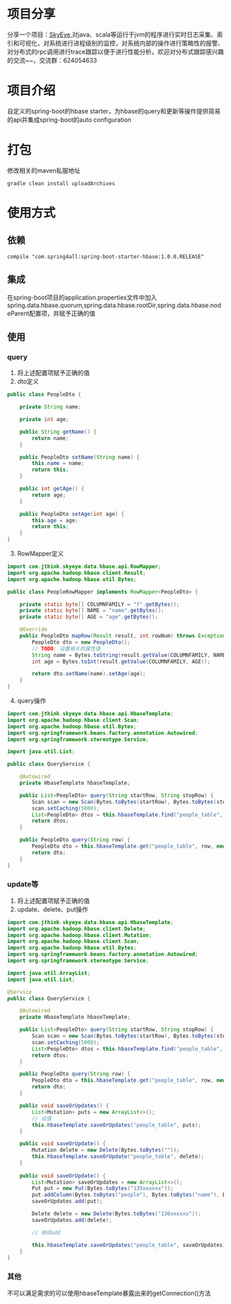 # 项目分享

分享一个项目：[SkyEye](https://github.com/JThink/SkyEye),对java、scala等运行于jvm的程序进行实时日志采集、索引和可视化，对系统进行进程级别的监控，对系统内部的操作进行策略性的报警、对分布式的rpc调用进行trace跟踪以便于进行性能分析。欢迎对分布式跟踪感兴趣的交流~~，交流群：624054633

# 项目介绍

自定义的spring-boot的hbase starter，为hbase的query和更新等操作提供简易的api并集成spring-boot的auto configuration
# 打包
修改相关的maven私服地址
```shell
gradle clean install uploadArchives
```
# 使用方式
## 依赖
```shell
compile "com.spring4all:spring-boot-starter-hbase:1.0.0.RELEASE"
```
## 集成
在spring-boot项目的application.properties文件中加入spring.data.hbase.quorum,spring.data.hbase.rootDir,spring.data.hbase.nodeParent配置项，并赋予正确的值
## 使用
### query
1. 将上述配置项赋予正确的值
2. dto定义
```java
public class PeopleDto {

    private String name;

    private int age;

    public String getName() {
        return name;
    }

    public PeopleDto setName(String name) {
        this.name = name;
        return this;
    }

    public int getAge() {
        return age;
    }

    public PeopleDto setAge(int age) {
        this.age = age;
        return this;
    }
}
```
3. RowMapper定义
```java
import com.jthink.skyeye.data.hbase.api.RowMapper;
import org.apache.hadoop.hbase.client.Result;
import org.apache.hadoop.hbase.util.Bytes;

public class PeopleRowMapper implements RowMapper<PeopleDto> {

    private static byte[] COLUMNFAMILY = "f".getBytes();
    private static byte[] NAME = "name".getBytes();
    private static byte[] AGE = "age".getBytes();

    @Override
    public PeopleDto mapRow(Result result, int rowNum) throws Exception {
        PeopleDto dto = new PeopleDto();
        // TODO: 设置相关的属性值
        String name = Bytes.toString(result.getValue(COLUMNFAMILY, NAME));
        int age = Bytes.toInt(result.getValue(COLUMNFAMILY, AGE));

        return dto.setName(name).setAge(age);
    }
}
```
4. query操作
```java
import com.jthink.skyeye.data.hbase.api.HbaseTemplate;
import org.apache.hadoop.hbase.client.Scan;
import org.apache.hadoop.hbase.util.Bytes;
import org.springframework.beans.factory.annotation.Autowired;
import org.springframework.stereotype.Service;

import java.util.List;

public class QueryService {

    @Autowired
    private HbaseTemplate hbaseTemplate;

    public List<PeopleDto> query(String startRow, String stopRow) {
        Scan scan = new Scan(Bytes.toBytes(startRow), Bytes.toBytes(stopRow));
        scan.setCaching(5000);
        List<PeopleDto> dtos = this.hbaseTemplate.find("people_table", scan, new PeopleRowMapper());
        return dtos;
    }

    public PeopleDto query(String row) {
        PeopleDto dto = this.hbaseTemplate.get("people_table", row, new PeopleRowMapper());
        return dto;
    }
}
```
### update等
1. 将上述配置项赋予正确的值
2. update、delete、put操作
```java
import com.jthink.skyeye.data.hbase.api.HbaseTemplate;
import org.apache.hadoop.hbase.client.Delete;
import org.apache.hadoop.hbase.client.Mutation;
import org.apache.hadoop.hbase.client.Scan;
import org.apache.hadoop.hbase.util.Bytes;
import org.springframework.beans.factory.annotation.Autowired;
import org.springframework.stereotype.Service;

import java.util.ArrayList;
import java.util.List;

@Service
public class QueryService {

    @Autowired
    private HbaseTemplate hbaseTemplate;

    public List<PeopleDto> query(String startRow, String stopRow) {
        Scan scan = new Scan(Bytes.toBytes(startRow), Bytes.toBytes(stopRow));
        scan.setCaching(5000);
        List<PeopleDto> dtos = this.hbaseTemplate.find("people_table", scan, new PeopleRowMapper());
        return dtos;
    }

    public PeopleDto query(String row) {
        PeopleDto dto = this.hbaseTemplate.get("people_table", row, new PeopleRowMapper());
        return dto;
    }

    public void saveOrUpdates() {
        List<Mutation> puts = new ArrayList<>();
        // 设值
        this.hbaseTemplate.saveOrUpdates("people_table", puts);
    }

    public void saveOrUpdate() {
        Mutation delete = new Delete(Bytes.toBytes(""));
        this.hbaseTemplate.saveOrUpdate("people_table", delete);
    }
    
    public void saveOrUpdate() {
        List<Mutation> saveOrUpdates = new ArrayList<>();
        Put put = new Put(Bytes.toBytes("135xxxxxx"));
        put.addColumn(Bytes.toBytes("people"), Bytes.toBytes("name"), Bytes.toBytes("JThink"));
        saveOrUpdates.add(put);

        Delete delete = new Delete(Bytes.toBytes("136xxxxxx"));
        saveOrUpdates.add(delete);

        // 继续add

        this.hbaseTemplate.saveOrUpdates("people_table", saveOrUpdates);
    }
}
```

### 其他
不可以满足需求的可以使用hbaseTemplate暴露出来的getConnection()方法
